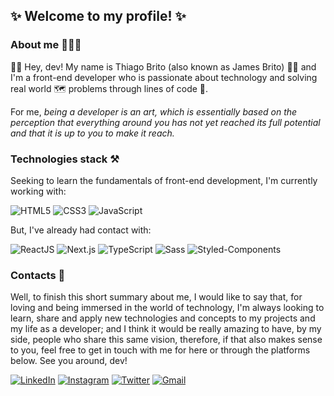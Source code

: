 ## ✨ Welcome to my profile! ✨

### About me 👨🏽‍💻

<p>👋🏽 Hey, dev! My name is Thiago Brito (also known as James Brito) 🤝🏽 and I'm a front-end developer who is passionate about technology and solving real world 🗺 problems through lines of code 🎯.</p>

<p>For me, <em>being a developer is an art, which is essentially based on the perception that everything around you has not yet reached its full potential and that it is up to you to make it reach.</em></p>

### Technologies stack ⚒

<p>Seeking to learn the fundamentals of front-end development, I'm currently working with:</p>

![HTML5](https://img.shields.io/badge/HTML5-E34F26?style=for-the-badge&logo=html5&logoColor=white)
![CSS3](https://img.shields.io/badge/CSS3-1572B6?style=for-the-badge&logo=css3&logoColor=white)
![JavaScript](https://img.shields.io/badge/JavaScript-323330?style=for-the-badge&logo=javascript&logoColor=F7DF1E)

<p>But, I've already had contact with:</p>

![ReactJS](https://img.shields.io/badge/React-20232A?style=for-the-badge&logo=react&logoColor=61DAFB)
![Next.js](https://img.shields.io/badge/next.js-000000?style=for-the-badge&logo=nextdotjs&logoColor=white)
![TypeScript](https://img.shields.io/badge/TypeScript-007ACC?style=for-the-badge&logo=typescript&logoColor=white)
![Sass](https://img.shields.io/badge/Sass-CC6699?style=for-the-badge&logo=sass&logoColor=white)
![Styled-Components](https://img.shields.io/badge/styled--components-DB7093?style=for-the-badge&logo=styled-components&logoColor=white)

### Contacts 🚀

<p>Well, to finish this short summary about me, I would like to say that, for loving and being immersed in the world of technology, I'm always looking to learn, share and apply new technologies and concepts to my projects and my life as a developer; and I think it would be really amazing to have, by my side, people who share this same vision, therefore, if that also makes sense to you, feel free to get in touch with me for here or through the platforms below. See you around, dev!</p>

<a href="https://www.linkedin.com/in/trybrito/" rel="nofollow">
  <img src="https://img.shields.io/badge/LinkedIn-0077B5?style=for-the-badge&logo=linkedin&logoColor=white" alt="LinkedIn" /></a>
<a href="https://www.instagram.com/trybrito/" rel="nofollow">
  <img src="https://img.shields.io/badge/Instagram-E4405F?style=for-the-badge&logo=instagram&logoColor=white" alt="Instagram" /></a>
<a href="https://twitter.com/trybrito" rel="nofollow">
  <img src="https://img.shields.io/badge/Twitter-1DA1F2?style=for-the-badge&logo=twitter&logoColor=white" alt="Twitter" /></a>
<a href="mailto:thiagobritotrs@gmail.com" rel="nofollow">
  <img src="https://img.shields.io/badge/Gmail-D14836?style=for-the-badge&logo=gmail&logoColor=white" alt="Gmail" /></a>
